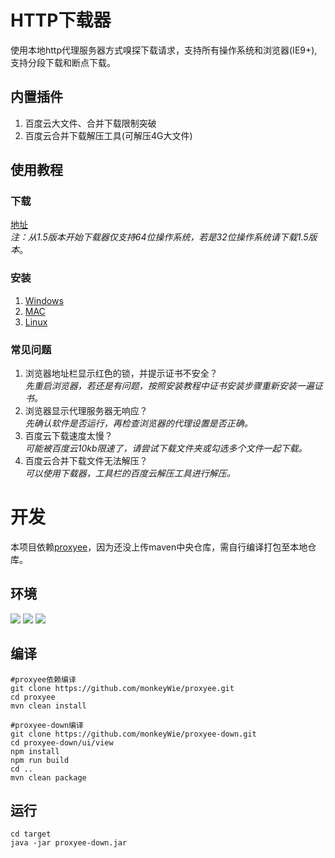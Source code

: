 # HTTP下载器
使用本地http代理服务器方式嗅探下载请求，支持所有操作系统和浏览器(IE9+),支持分段下载和断点下载。
## 内置插件
1. 百度云大文件、合并下载限制突破
2. 百度云合并下载解压工具(可解压4G大文件)
## 使用教程
### 下载
[地址](https://github.com/monkeyWie/proxyee-down/releases)  
*注：从1.5版本开始下载器仅支持64位操作系统，若是32位操作系统请下载1.5版本*。
### 安装
1. [Windows](https://github.com/monkeyWie/proxyee-down/blob/master/view/guide/windows.md)
2. [MAC](https://github.com/monkeyWie/proxyee-down/blob/master/view/guide/mac.md)
3. [Linux](https://github.com/monkeyWie/proxyee-down/blob/master/view/guide/linux.md)
### 常见问题
1. 浏览器地址栏显示红色的锁，并提示证书不安全？  
*先重启浏览器，若还是有问题，按照安装教程中证书安装步骤重新安装一遍证书。*
2. 浏览器显示代理服务器无响应？  
*先确认软件是否运行，再检查浏览器的代理设置是否正确。*
3. 百度云下载速度太慢？  
*可能被百度云10kb限速了，请尝试下载文件夹或勾选多个文件一起下载。*
4. 百度云合并下载文件无法解压？  
*可以使用下载器，工具栏的百度云解压工具进行解压。*

# 开发
本项目依赖[proxyee](https://github.com/monkeyWie/proxyee)，因为还没上传maven中央仓库，需自行编译打包至本地仓库。
## 环境
  ![](https://img.shields.io/badge/JAVA-1.8%2B-brightgreen.svg) ![](https://img.shields.io/badge/maven-3.0%2B-brightgreen.svg) ![](https://img.shields.io/badge/node.js-8.0%2B-brightgreen.svg)
## 编译
```
#proxyee依赖编译
git clone https://github.com/monkeyWie/proxyee.git
cd proxyee
mvn clean install

#proxyee-down编译
git clone https://github.com/monkeyWie/proxyee-down.git
cd proxyee-down/ui/view
npm install
npm run build
cd ..
mvn clean package
```
## 运行
```
cd target
java -jar proxyee-down.jar
```